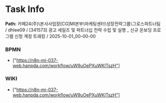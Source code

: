 # Task Info

**Path:** 카페24(주)\본사사업장\[CG]MI본부\마케팅센터\성장전략그룹\그로스파트너팀 / dhlee09 / [341573] 광고 세일즈 및 파트너십 전략 수립 및 실행 _ 신규 온보딩 프로그램 신청 계정 트래킹 / 2025-10-01_00-00-00

### BPMN
- ["https://n8n-mi-037-web.hanpda.com/workflow/uW9uOePXuWKlTszH"]

### WIKI
- ["https://n8n-mi-037-web.hanpda.com/workflow/uW9uOePXuWKlTszH"]

